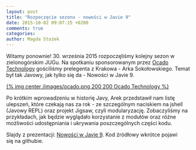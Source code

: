 ```yaml
---
layout: post
title: "Rozpoczęcie sezonu - nowości w Javie 9"
date: 2015-10-02 09:07:15 +0200
comments: true
categories: 
author: Magda Stożek
---
```

Witamy ponownie! 30. września 2015 rozpoczęliśmy kolejny sezon w zielonogórskim JUGu. Na spotkaniu sponsorowanym przez <a href="http://www.ocadotechnology.com/" target="_blank">Ocado Technology</a> gościliśmy prelegenta z Krakowa - Arka Sokołowskiego. Temat był tak Javowy, jak tylko się da - Nowości w Javie 9.

[{% img center /images/ocado.png 200 200 Ocado Technology %}](http://www.ocadotechnology.com/)

Po krótkim wprowadzeniu w historię Javy, Arek przedstawił nam listę ulepszeń, które czekają nas za rok - ze szczególnym naciskiem na jshell (Javowy REPL) oraz projekt Jigsaw, czyli modularyzację. Zobaczyliśmy na przykładach, jak będzie wyglądało korzystanie z modułów oraz różne możliwości udostępniania i ukrywania poszczególnych części kodu.

Slajdy z prezentacji: <a href="/files/Java_9.pdf" target="_blank">Nowości w Javie 9</a>. Kod źródłowy wkrótce pojawi się na githubie.
